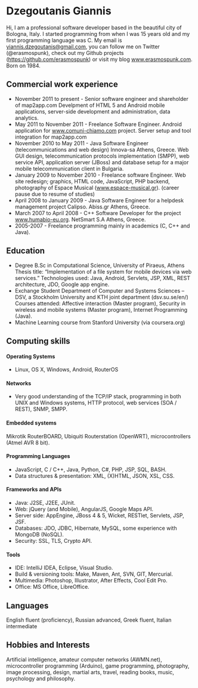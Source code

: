 # Dzegoutanis Giannis
Hi, I am a professional software developer based in the beautiful city of Bologna, Italy. I started programming from when I was 15 years old and my first programming language was C. My email is yiannis.dzegoutanis@gmail.com, you can follow me on Twitter (@erasmospunk), check out my Github projects (https://github.com/erasmospunk) or visit my blog www.erasmospunk.com. Born on 1984.

## Commercial work experience
- November 2011 to present - Senior software engineer and shareholder of map2app.com
Develpment of HTML 5 and Android mobile applications, server-side development and administration, data analytics.
- May 2011 to November 2011 - Freelance Software Engineer. Android application for www.comuni-chiamo.com project. Server setup and tool integration for map2app.com
- November 2010 to May 2011 - Java Software Engineer (telecommunications and web design) Innova-sa Athens, Greece. Web GUI design, telecommunication protocols implementation (SMPP), web service API, application server (JBoss) and database setup for a major mobile telecommunication client in Bulgaria.
- January 2009 to November 2010 - Freelance software Engineer. Web site redesign; graphics, HTML code, JavaScript, PHP backend, photography of Espace Musical (www.espace-musical.gr).
(career pause due to resume of studies)
- April 2008 to January 2009 - Java Software Engineer for a helpdesk management project Calipso. Abiss.gr Athens, Greece.
- March 2007 to April 2008 - C++ Software Developer for the project www.humabio-eu.org. NetSmart S.A Athens, Greece.
- 2005-2007 - Freelance programming mainly in academics (C, C++ and Java).

## Education
- Degree B.Sc in Computational Science, University of Piraeus, Athens
Thesis title: “Implementation of a file system for mobile devices via web services.” Technologies used: Java, Android, Servlets, JSP, XML, REST architecture, JDO, Google app engine.
- Exchange Student Department of Computer and Systems Sciences – DSV, a Stockholm University and KTH joint department (dsv.su.se/en/)
Courses attended:  Affective interaction (Master program), Security in wireless and mobile systems (Master program), Internet Programming (Java).
- Machine Learning course from Stanford University (via coursera.org)

## Computing skills

#### Operating Systems
- Linux, OS X, Windows, Android, RouterOS

#### Networks
- Very good understanding of the TCP/IP stack, programming in both UNIX and Windows systems, HTTP protocol, web services (SOA / REST), SNMP, SMPP.

#### Embedded systems
Mikrotik RouterBOARD, Ubiquiti Routerstation (OpenWRT), microcontrollers (Atmel AVR 8 bit).

#### Programming Languages
- JavaScript, C / C++, Java, Python, C#, PHP, JSP, SQL, BASH.
- Data structures & presentation: XML, (X)HTML, JSON, XSL, CSS.

#### Frameworks and APIs
- Java: J2SE, J2EE, JUnit.
- Web: jQuery (and Mobile), AngularJS, Google Maps API.
- Server side: AppEngine, JBoss 4 & 5, Wicket, RESTlet, Servlets, JSP, JSF.
- Databases: JDO, JDBC, Hibernate, MySQL, some experience with MongoDB (NoSQL).
- Security: SSL, TLS, Crypto API.

#### Tools
- IDE: IntelliJ IDEA, Eclipse, Visual Studio.
- Build & versioning tools: Make, Maven, Ant, SVN, GIT, Mercurial.
- Multimedia: Photoshop, Illustrator, After Effects, Cool Edit Pro.
- Office: MS Office, LibreOffice.

## Languages
English fluent (proficiency), Russian advanced, Greek fluent, Italian intermediate

## Hobbies and Interests
Artificial intelligence, amateur computer networks (AWMN.net), microcontroller programming (Arduino), game programming, photography, image processing, design, martial arts, travel, reading books, music, psychology and philosophy.
